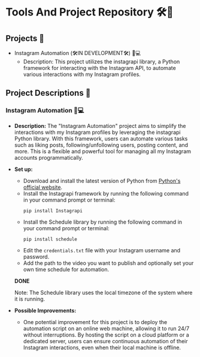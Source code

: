 # Tools And Project Repository 🛠️🚀

## Projects 📂

- Instagram Automation (🛠️IN DEVELOPMENT🛠️) 📸💻
  - Description: This project utilizes the instagrapi library, a Python framework for interacting with the Instagram API, to automate various interactions with my Instagram profiles.

## Project Descriptions 📝

### Instagram Automation 📸💻

- **Description:** The "Instagram Automation" project aims to simplify the interactions with my Instagram profiles by leveraging the instagrapi Python library. With this framework, users can automate various tasks such as liking posts, following/unfollowing users, posting content, and more. This is a flexible and powerful tool for managing all my Instagram accounts programmatically.

- **Set up:**
  - Download and install the latest version of Python from [Python's official website](https://www.python.org/downloads/).
  - Install the Instagrapi framework by running the following command in your command prompt or terminal:
    ```
    pip install Instagrapi
    ```
  - Install the Schedule library by running the following command in your command prompt or terminal:
    ```
    pip install schedule
    ```
  - Edit the `credentials.txt` file with your Instagram username and password.
  - Add the path to the video you want to publish and optionally set your own time schedule for automation.
  
  **DONE**

  Note: The Schedule library uses the local timezone of the system where it is running.

- **Possible Improvements:**
  - One potential improvement for this project is to deploy the automation script on an online web machine, allowing it to run 24/7 without interruptions. By hosting the script on a cloud platform or a dedicated server, users can ensure continuous automation of their Instagram interactions, even when their local machine is offline.
